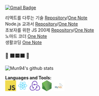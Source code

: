 [![Gmail Badge](https://img.shields.io/badge/-seongwoo720@gmail.com-c14438?style=flat-square&logo=Gmail&logoColor=white&link=mailto:seongwoo720@gmail.com)](mailto:seongwoo720@gmail.com)

리액트를 다루는 기술 <a href="https://github.com/Mun94/react-blog-app">Repository</a>/<a href="https://1drv.ms/u/s!AgLYazaFR-l8lARj7nXuJZQ9PB7o?e=Ozxcau">One Note</a>   
Node.js 교과서 <a href="https://github.com/Mun94/Nodejs-book">Repository</a>/<a href="https://1drv.ms/u/s!AgLYazaFR-l8g9NjrjU8CqerJw8asA?e=cRJ1bB">One Note</a>   
초보자를 위한 JS 200제 <a href="https://github.com/Mun94/JS200-book">Repository</a>/<a href="https://1drv.ms/u/s!AgLYazaFR-l8kjeydXgRl5K0a6Ua?e=ayc5sp">One Note</a>   
노마드 코더 <a href="https://1drv.ms/u/s!AgLYazaFR-l8kkdyoN0hE_vqNcIh?e=0lSL7G">One Note</a>   
생활코딩 <a href="https://1drv.ms/u/s!AgLYazaFR-l8hGYx27b9_S-Ex3NV?e=q11lEx">One Note</a>

   

### 🤍 🟥🟨🟦 🤍


![Mun94's github stats](https://github-readme-stats.vercel.app/api?username=Mun94&show_icons=true&title_color=C1292E&icon_color=1a1a2e&text_color=235789&bg_color=FFF000)



**Languages and Tools:**  
<code><img height="35" src="https://raw.githubusercontent.com/github/explore/80688e429a7d4ef2fca1e82350fe8e3517d3494d/topics/javascript/javascript.png"></code>
<code><img height="35" src="https://raw.githubusercontent.com/github/explore/80688e429a7d4ef2fca1e82350fe8e3517d3494d/topics/react/react.png"></code>
<code><img height="35" src="https://raw.githubusercontent.com/github/explore/80688e429a7d4ef2fca1e82350fe8e3517d3494d/topics/redux/redux.png"></code>
<code><img height="35" src="https://raw.githubusercontent.com/github/explore/80688e429a7d4ef2fca1e82350fe8e3517d3494d/topics/nodejs/nodejs.png"></code>
<code><img height="35" src="https://raw.githubusercontent.com/github/explore/80688e429a7d4ef2fca1e82350fe8e3517d3494d/topics/mysql/mysql.png"></code>




